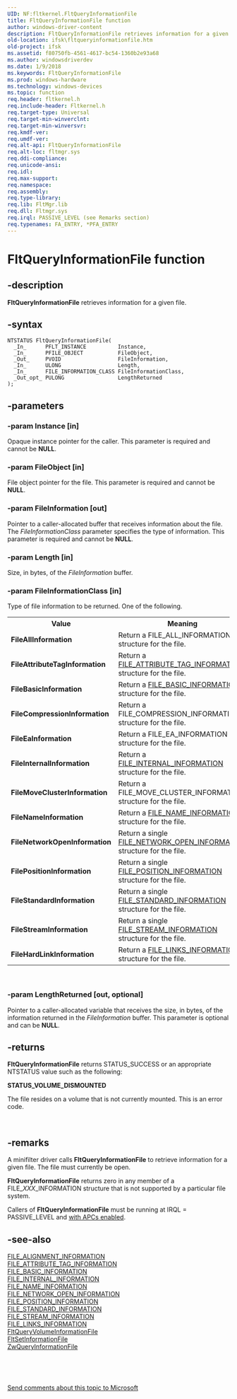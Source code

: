```yaml
---
UID: NF:fltkernel.FltQueryInformationFile
title: FltQueryInformationFile function
author: windows-driver-content
description: FltQueryInformationFile retrieves information for a given file.
old-location: ifsk\fltqueryinformationfile.htm
old-project: ifsk
ms.assetid: f80750fb-4561-4617-bc54-1360b2e93a68
ms.author: windowsdriverdev
ms.date: 1/9/2018
ms.keywords: FltQueryInformationFile
ms.prod: windows-hardware
ms.technology: windows-devices
ms.topic: function
req.header: fltkernel.h
req.include-header: Fltkernel.h
req.target-type: Universal
req.target-min-winverclnt: 
req.target-min-winversvr: 
req.kmdf-ver: 
req.umdf-ver: 
req.alt-api: FltQueryInformationFile
req.alt-loc: fltmgr.sys
req.ddi-compliance: 
req.unicode-ansi: 
req.idl: 
req.max-support: 
req.namespace: 
req.assembly: 
req.type-library: 
req.lib: FltMgr.lib
req.dll: Fltmgr.sys
req.irql: PASSIVE_LEVEL (see Remarks section)
req.typenames: FA_ENTRY, *PFA_ENTRY
---
```


# FltQueryInformationFile function



## -description
<b>FltQueryInformationFile</b> retrieves information for a given file. 



## -syntax

````
NTSTATUS FltQueryInformationFile(
  _In_      PFLT_INSTANCE          Instance,
  _In_      PFILE_OBJECT           FileObject,
  _Out_     PVOID                  FileInformation,
  _In_      ULONG                  Length,
  _In_      FILE_INFORMATION_CLASS FileInformationClass,
  _Out_opt_ PULONG                 LengthReturned
);
````


## -parameters

### -param Instance [in]

Opaque instance pointer for the caller. This parameter is required and cannot be <b>NULL</b>. 


### -param FileObject [in]

File object pointer for the file. This parameter is required and cannot be <b>NULL</b>. 


### -param FileInformation [out]

Pointer to a caller-allocated buffer that receives information about the file. The <i>FileInformationClass</i> parameter specifies the type of information. This parameter is required and cannot be <b>NULL</b>. 


### -param Length [in]

Size, in bytes, of the <i>FileInformation</i> buffer. 


### -param FileInformationClass [in]

Type of file information to be returned. One of the following. 

<table>
<tr>
<th>Value</th>
<th>Meaning</th>
</tr>
<tr>
<td>
<b>FileAllInformation</b>

</td>
<td>
Return a FILE_ALL_INFORMATION structure for the file. 

</td>
</tr>
<tr>
<td>
<b>FileAttributeTagInformation</b>

</td>
<td>
Return a <a href="..\ntddk\ns-ntddk-_file_attribute_tag_information.md">FILE_ATTRIBUTE_TAG_INFORMATION</a> structure for the file. 

</td>
</tr>
<tr>
<td>
<b>FileBasicInformation</b>

</td>
<td>
Return a <a href="..\wdm\ns-wdm-_file_basic_information.md">FILE_BASIC_INFORMATION</a> structure for the file. 

</td>
</tr>
<tr>
<td>
<b>FileCompressionInformation</b>

</td>
<td>
Return a FILE_COMPRESSION_INFORMATION structure for the file. 

</td>
</tr>
<tr>
<td>
<b>FileEaInformation</b>

</td>
<td>
Return a FILE_EA_INFORMATION structure for the file. 

</td>
</tr>
<tr>
<td>
<b>FileInternalInformation</b>

</td>
<td>
Return a <a href="..\ntifs\ns-ntifs-_file_internal_information.md">FILE_INTERNAL_INFORMATION</a> structure for the file. 

</td>
</tr>
<tr>
<td>
<b>FileMoveClusterInformation</b>

</td>
<td>
Return a FILE_MOVE_CLUSTER_INFORMATION structure for the file. 

</td>
</tr>
<tr>
<td>
<b>FileNameInformation</b>

</td>
<td>
Return a <a href="..\ntddk\ns-ntddk-_file_name_information.md">FILE_NAME_INFORMATION</a> structure for the file. 

</td>
</tr>
<tr>
<td>
<b>FileNetworkOpenInformation</b>

</td>
<td>
Return a single <a href="..\wdm\ns-wdm-_file_network_open_information.md">FILE_NETWORK_OPEN_INFORMATION</a> structure for the file. 

</td>
</tr>
<tr>
<td>
<b>FilePositionInformation</b>

</td>
<td>
Return a single <a href="..\wdm\ns-wdm-_file_position_information.md">FILE_POSITION_INFORMATION</a> structure for the file. 

</td>
</tr>
<tr>
<td>
<b>FileStandardInformation</b>

</td>
<td>
Return a single <a href="..\wdm\ns-wdm-_file_standard_information.md">FILE_STANDARD_INFORMATION</a> structure for the file. 

</td>
</tr>
<tr>
<td>
<b>FileStreamInformation</b>

</td>
<td>
Return a single <a href="..\ntifs\ns-ntifs-_file_stream_information.md">FILE_STREAM_INFORMATION</a> structure for the file. 

</td>
</tr>
<tr>
<td>
<b>FileHardLinkInformation</b>

</td>
<td>
Return a <a href="..\ntifs\ns-ntifs-_file_links_information.md">FILE_LINKS_INFORMATION</a> structure for the file. 

</td>
</tr>
</table>
 


### -param LengthReturned [out, optional]

Pointer to a caller-allocated variable that receives the size, in bytes, of the information returned in the <i>FileInformation</i> buffer. This parameter is optional and can be <b>NULL</b>. 


## -returns
<b>FltQueryInformationFile</b> returns STATUS_SUCCESS or an appropriate NTSTATUS value such as the following: 
<dl>
<dt><b>STATUS_VOLUME_DISMOUNTED</b></dt>
</dl>The file resides on a volume that is not currently mounted. This is an error code. 

 


## -remarks
A minifilter driver calls <b>FltQueryInformationFile</b> to retrieve information for a given file. The file must currently be open. 

<b>FltQueryInformationFile</b> returns zero in any member of a FILE_<i>XXX</i>_INFORMATION structure that is not supported by a particular file system. 

Callers of <b>FltQueryInformationFile</b> must be running at IRQL = PASSIVE_LEVEL and <a href="https://msdn.microsoft.com/0578df31-1467-4bad-ba62-081d61278deb">with APCs enabled</a>.


## -see-also
<dl>
<dt>
<a href="..\ntddk\ns-ntddk-_file_alignment_information.md">FILE_ALIGNMENT_INFORMATION</a>
</dt>
<dt>
<a href="..\ntddk\ns-ntddk-_file_attribute_tag_information.md">FILE_ATTRIBUTE_TAG_INFORMATION</a>
</dt>
<dt>
<a href="..\wdm\ns-wdm-_file_basic_information.md">FILE_BASIC_INFORMATION</a>
</dt>
<dt>
<a href="..\ntifs\ns-ntifs-_file_internal_information.md">FILE_INTERNAL_INFORMATION</a>
</dt>
<dt>
<a href="..\ntddk\ns-ntddk-_file_name_information.md">FILE_NAME_INFORMATION</a>
</dt>
<dt>
<a href="..\wdm\ns-wdm-_file_network_open_information.md">FILE_NETWORK_OPEN_INFORMATION</a>
</dt>
<dt>
<a href="..\wdm\ns-wdm-_file_position_information.md">FILE_POSITION_INFORMATION</a>
</dt>
<dt>
<a href="..\wdm\ns-wdm-_file_standard_information.md">FILE_STANDARD_INFORMATION</a>
</dt>
<dt>
<a href="..\ntifs\ns-ntifs-_file_stream_information.md">FILE_STREAM_INFORMATION</a>
</dt>
<dt>
<a href="..\ntifs\ns-ntifs-_file_links_information.md">FILE_LINKS_INFORMATION</a>
</dt>
<dt>
<a href="..\fltkernel\nf-fltkernel-fltqueryvolumeinformationfile.md">FltQueryVolumeInformationFile</a>
</dt>
<dt>
<a href="..\fltkernel\nf-fltkernel-fltsetinformationfile.md">FltSetInformationFile</a>
</dt>
<dt>
<a href="..\wdm\nf-wdm-zwqueryinformationfile.md">ZwQueryInformationFile</a>
</dt>
</dl>
 

 

<a href="mailto:wsddocfb@microsoft.com?subject=Documentation%20feedback [ifsk\ifsk]:%20FltQueryInformationFile function%20 RELEASE:%20(1/9/2018)&amp;body=%0A%0APRIVACY STATEMENT%0A%0AWe use your feedback to improve the documentation. We don't use your email address for any other purpose, and we'll remove your email address from our system after the issue that you're reporting is fixed. While we're working to fix this issue, we might send you an email message to ask for more info. Later, we might also send you an email message to let you know that we've addressed your feedback.%0A%0AFor more info about Microsoft's privacy policy, see http://privacy.microsoft.com/en-us/default.aspx." title="Send comments about this topic to Microsoft">Send comments about this topic to Microsoft</a>

